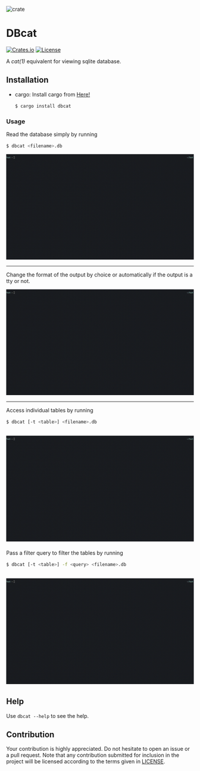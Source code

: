 
![crate](https://www.rust-lang.org/logos/cargo.png)
# DBcat 
[![Crates.io](https://img.shields.io/crates/v/dbcat?style=for-the-badge)](https://crates.io/crates/dbcat)
[![License](https://img.shields.io/crates/l/dbcat?label=LICENSE&style=for-the-badge)](https://raw.githubusercontent.com/NishantJoshi00/dbcat/main/LICENSE)

A *cat(1)* equivalent for viewing sqlite database.


## Installation

- cargo:
    Install cargo from [Here!](https://www.rust-lang.org/tools/install)
    ```bash
    $ cargo install dbcat
     ```

### Usage

Read the database simply by running 
```bash
$ dbcat <filename>.db
```

![Basic Usage](./assets/basic.gif)


---

Change the format of the output by choice or automatically if the output is a tty or not.

![Atty Usage](./assets/atty_example.gif)

---

Access individual tables by running 
```bash
$ dbcat [-t <table>] <filename>.db
```

![Tables Access](./assets/tables.gif)
---

Pass a filter query to filter the tables by running 

```bash
$ dbcat [-t <table>] -f <query> <filename>.db
```

![Filter Command](./assets/query.gif)
---

## Help

Use `dbcat --help` to see the help.

## Contribution

Your contribution is highly appreciated. Do not hesitate to open an issue or a
pull request. Note that any contribution submitted for inclusion in the project
will be licensed according to the terms given in [LICENSE](LICENSE.md).